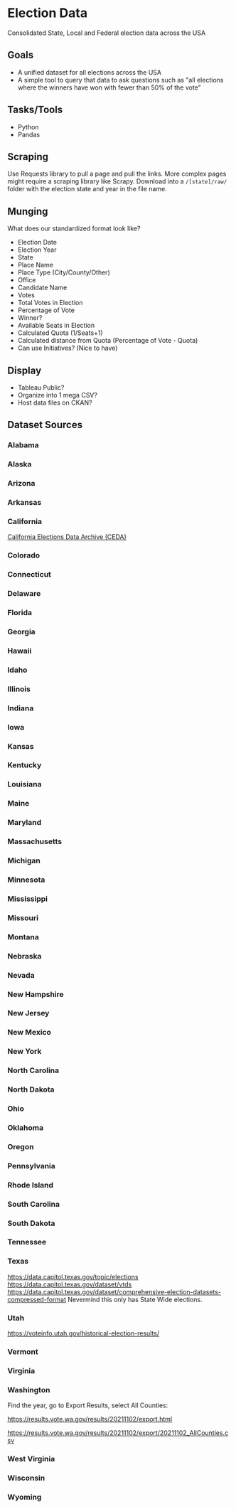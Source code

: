 # Election Data

Consolidated State, Local and Federal election data across the USA

## Goals

- A unified dataset for all elections across the USA
- A simple tool to query that data to ask questions such as "all elections where the winners have won with fewer than 50% of the vote"

## Tasks/Tools

- Python
- Pandas

## Scraping

Use Requests library to pull a page and pull the links.
More complex pages might require a scraping library like Scrapy.
Download into a `/[state]/raw/` folder with the election state and year in the file name.

## Munging

What does our standardized format look like?

- Election Date
- Election Year
- State
- Place Name
- Place Type (City/County/Other)
- Office
- Candidate Name
- Votes
- Total Votes in Election
- Percentage of Vote
- Winner?
- Available Seats in Election
- Calculated Quota (1/Seats+1)
- Calculated distance from Quota (Percentage of Vote - Quota)
- Can use Initiatives? (Nice to have)

## Display

- Tableau Public?
- Organize into 1 mega CSV?
- Host data files on CKAN?

## Dataset Sources

### Alabama

### Alaska

### Arizona

### Arkansas

### California

[California Elections Data Archive (CEDA)](https://csu-csus.esploro.exlibrisgroup.com/esploro/outputs/dataset/California-Elections-Data-Archive-CEDA/99257830890201671?institution=01CALS_USL)

### Colorado

### Connecticut

### Delaware

### Florida

### Georgia

### Hawaii

### Idaho

### Illinois

### Indiana

### Iowa

### Kansas

### Kentucky

### Louisiana

### Maine

### Maryland

### Massachusetts

### Michigan

### Minnesota

### Mississippi

### Missouri

### Montana

### Nebraska

### Nevada

### New Hampshire

### New Jersey

### New Mexico

### New York

### North Carolina

### North Dakota

### Ohio

### Oklahoma

### Oregon

### Pennsylvania

### Rhode Island

### South Carolina

### South Dakota

### Tennessee

### Texas

<https://data.capitol.texas.gov/topic/elections>
<https://data.capitol.texas.gov/dataset/vtds>
<https://data.capitol.texas.gov/dataset/comprehensive-election-datasets-compressed-format>
Nevermind this only has State Wide elections.

### Utah

<https://voteinfo.utah.gov/historical-election-results/>

### Vermont

### Virginia

### Washington

Find the year, go to Export Results, select All Counties:

<https://results.vote.wa.gov/results/20211102/export.html>

<https://results.vote.wa.gov/results/20211102/export/20211102_AllCounties.csv>

### West Virginia

### Wisconsin

### Wyoming
